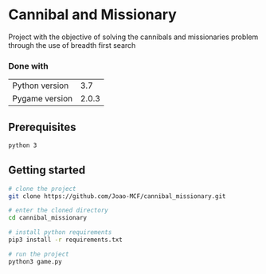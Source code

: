 # Cannibal and Missionary

Project with the objective of solving the cannibals and missionaries problem through the use of breadth first search

### Done with
<table>
  <tr>
    <td>Python version</td>
    <td>
      3.7
    </td>
  </tr>
  <tr>
    <td>Pygame version</td>
    <td>
      2.0.3
    </td>
  </tr>
</table>

## Prerequisites
```bash
python 3
```

## Getting started
```bash
# clone the project
git clone https://github.com/Joao-MCF/cannibal_missionary.git

# enter the cloned directory
cd cannibal_missionary

# install python requirements
pip3 install -r requirements.txt

# run the project
python3 game.py
```
